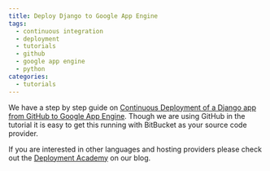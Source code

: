 ```yaml
---
title: Deploy Django to Google App Engine
tags:
  - continuous integration
  - deployment
  - tutorials
  - github
  - google app engine
  - python
categories:
  - tutorials
---
```

We have a step by step guide on [Continuous Deployment of a Django app from GitHub to Google App Engine](http://blog.codeship.io/2014/01/23/continuous-deployment-google-app-engine-github-python-django.html). Though we are using GitHub in the tutorial it is easy to get this running with BitBucket as your source code provider.

If you are interested in other languages and hosting providers please check out the [Deployment Academy](http://blog.codeship.io/category/deployment-academy) on our blog.
